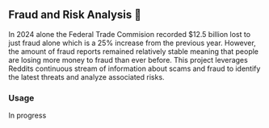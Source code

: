 ## Fraud and Risk Analysis  🚩
In 2024 alone the Federal Trade Commision recorded $12.5 billion lost to just fraud alone which is a 25% increase from the previous year. However, the amount of fraud reports remained relatively stable meaning that people are losing more money to fraud than ever before. This project leverages Reddits continuous stream of information about scams and fraud to identify the latest threats and analyze associated risks. 


### Usage


In progress
 